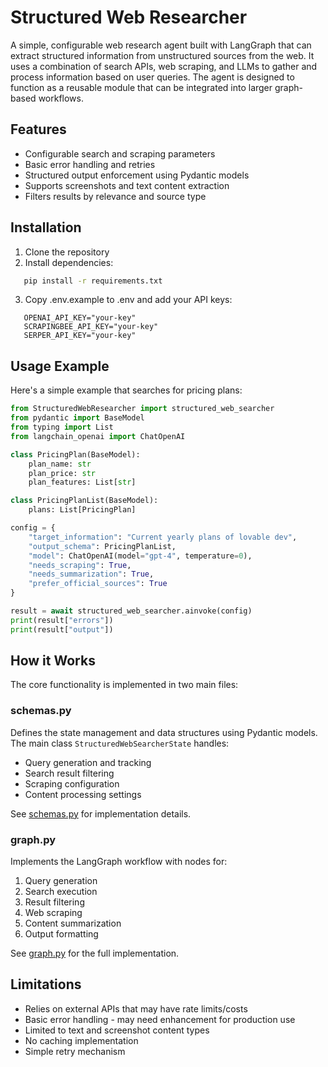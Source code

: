 # Structured Web Researcher

A simple, configurable web research agent built with LangGraph that can extract structured information from unstructured sources from the web. It uses a combination of search APIs, web scraping, and LLMs to gather and process information based on user queries. The agent is designed to function as a reusable module that can be integrated into larger graph-based workflows.

## Features

- Configurable search and scraping parameters
- Basic error handling and retries
- Structured output enforcement using Pydantic models
- Supports screenshots and text content extraction
- Filters results by relevance and source type

## Installation

1. Clone the repository
2. Install dependencies:
```bash
   pip install -r requirements.txt
```
3. Copy .env.example to .env and add your API keys:
```
   OPENAI_API_KEY="your-key"
   SCRAPINGBEE_API_KEY="your-key" 
   SERPER_API_KEY="your-key"
```
## Usage Example

Here's a simple example that searches for pricing plans:

```python
from StructuredWebResearcher import structured_web_searcher
from pydantic import BaseModel
from typing import List
from langchain_openai import ChatOpenAI

class PricingPlan(BaseModel):
    plan_name: str
    plan_price: str
    plan_features: List[str]

class PricingPlanList(BaseModel):
    plans: List[PricingPlan]

config = {
    "target_information": "Current yearly plans of lovable dev",
    "output_schema": PricingPlanList,
    "model": ChatOpenAI(model="gpt-4", temperature=0),
    "needs_scraping": True,
    "needs_summarization": True,
    "prefer_official_sources": True
}

result = await structured_web_searcher.ainvoke(config)
print(result["errors"])
print(result["output"])
```

## How it Works

The core functionality is implemented in two main files:

### schemas.py
Defines the state management and data structures using Pydantic models. The main class `StructuredWebSearcherState` handles:

- Query generation and tracking
- Search result filtering
- Scraping configuration
- Content processing settings

See [schemas.py](StructuredWebResearcher/schemas.py) for implementation details.

### graph.py 
Implements the LangGraph workflow with nodes for:

1. Query generation
2. Search execution
3. Result filtering
4. Web scraping
5. Content summarization
6. Output formatting

See [graph.py](StructuredWebResearcher/graph.py) for the full implementation.

## Limitations

- Relies on external APIs that may have rate limits/costs
- Basic error handling - may need enhancement for production use
- Limited to text and screenshot content types
- No caching implementation
- Simple retry mechanism

